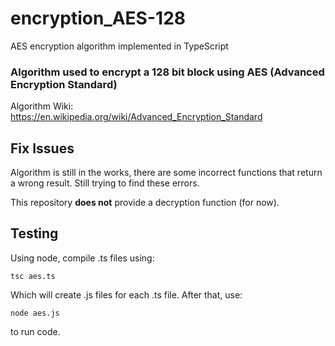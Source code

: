 # encryption_AES-128

AES encryption algorithm implemented in TypeScript

### Algorithm used to encrypt a 128 bit block using AES (Advanced Encryption Standard)

Algorithm Wiki: https://en.wikipedia.org/wiki/Advanced_Encryption_Standard

## Fix Issues

Algorithm is still in the works, there are some incorrect functions that return a wrong result.
Still trying to find these errors.

This repository **does not** provide a decryption function (for now).

## Testing 

Using node, compile .ts files using: 

`tsc aes.ts`

Which will create .js files for each .ts file.  After that, use:

`node aes.js`

to run code.

